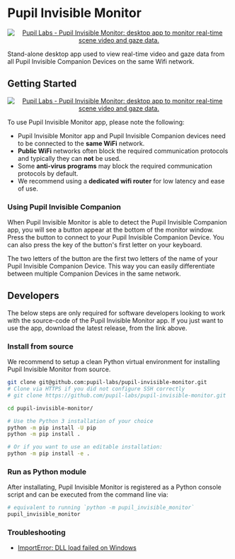 # Pupil Invisible Monitor
<a
href="https://pupil-labs.com/products/invisible"
rel="noopener"
target="_blank">
	<p align="center">
		<img 
		src="https://raw.githubusercontent.com/wiki/pupil-labs/pupil-invisible-monitor/media/pupil_labs_pupil_invisible_monitor_repo_banner.jpg" 
		alt="Pupil Labs - Pupil Invisible Monitor: desktop app to monitor real-time scene video and gaze data."/>
	</p>
</a>


Stand-alone desktop app used to view real-time video and gaze data from all Pupil Invisible Companion Devices on the same Wifi network.

## Getting Started

<a
href="https://github.com/pupil-labs/pupil-invisible-monitor/releases/latest#user-content-downloads"
rel="noopener"
target="_blank">
	<p align="center">
		<img 
		src="https://raw.githubusercontent.com/wiki/pupil-labs/pupil-invisible-monitor/media/pupil_labs_pupil_invisible_app_banner.png" 
		alt="Pupil Labs - Pupil Invisible Monitor: desktop app to monitor real-time scene video and gaze data."/>
	</p>
</a>


To use Pupil Invisible Monitor app, please note the following: 
- Pupil Invisible Monitor app and Pupil Invisible Companion devices need to be connected to the **same WiFi** network. 
- **Public WiFi** networks often block the required communication protocols and typically they can **not** be used. 
- Some **anti-virus programs** may block the required communication protocols by default. 
- We recommend using a **dedicated wifi router** for low latency and ease of use.

### Using Pupil Invisible Companion

When Pupil Invisible Monitor is able to detect the Pupil Invisible Companion app, you will see a button appear at the bottom of the monitor window. Press the button to connect to your Pupil Invisible Companion Device. You can also press the key of the button's first letter on your keyboard.

The two letters of the button are the first two letters of the name of your Pupil Invisible Companion Device. This way you can easily differentiate between multiple Companion Devices in the same network.


## Developers

The below steps are only required for software developers looking to work with the source-code of the Pupil Invisible Monitor app. If you just want to use the app, download the latest release, from the link above. 

### Install from source

We recommend to setup a clean Python virtual environment for installing Pupil Invisible Monitor from source.

```sh
git clone git@github.com:pupil-labs/pupil-invisible-monitor.git
# Clone via HTTPS if you did not configure SSH correctly
# git clone https://github.com/pupil-labs/pupil-invisible-monitor.git

cd pupil-invisible-monitor/

# Use the Python 3 installation of your choice
python -m pip install -U pip
python -m pip install .

# Or if you want to use an editable installation:
python -m pip install -e .
```

### Run as Python module

After installating, Pupil Invisible Monitor is registered as a Python console script and can be executed from the command line via:

```sh
# equivalent to running `python -m pupil_invisible_monitor`
pupil_invisible_monitor
```

### Troubleshooting

- [ImportError: DLL load failed on Windows](https://github.com/pupil-labs/pupil-invisible-monitor/issues/24)
